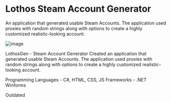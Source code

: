# Lothos Steam Account Generator
 An application that generated usable Steam Accounts. The application used proxies with random strings along with options to create a highly customized realistic-looking account.
 
![image](https://user-images.githubusercontent.com/39221871/212584042-4572cd71-6a50-4044-b363-857d021481ce.png)

LothosGen - Steam Account Generator
Created an application that generated usable Steam Accounts. The application used proxies with random strings along with options to create a highly customized realistic-looking account.

Programming Languages - C#, HTML, CSS, JS
Frameworks - .NET Winforms

Outdated
